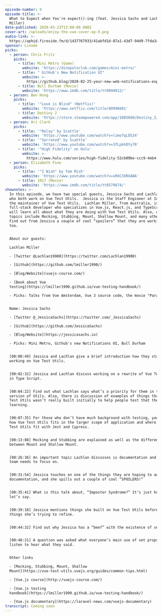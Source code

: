 ```yaml
---
episode-number: 9
episode-title: >-
  What to Expect when You're expect()-ing (feat. Jessica Sachs and Lachlan
  Miller)
date-published: 2020-03-23T13:00:00.000Z
cover-art: /uploads/enjoy-the-vue-cover-ep-9.png
audio-link: >-
  https://aphid.fireside.fm/d/1437767933/41abfd1d-87a1-43d7-94d9-7fda3a5120e1/22bbcf7d-c5f4-44e2-b22a-e12e976c94e6.mp3
sponsor: Linode
picks:
  - person: Chris Fritz
    picks:
      - title: Mini Metro (Game)
        website: 'https://dinopoloclub.com/games/mini-metro/'
      - title: " GitHub's New Notification UI"
        website: >-
          https://github.blog/2020-02-25-your-new-web-notifications-experience-is-here/
      - title: Bull Durham (Movie)
        website: 'https://www.imdb.com/title/tt0094812/'
  - person: Ben Hong
    picks:
      - title: '"Love is Blind" (Netflix)'
        website: 'https://www.netflix.com/title/80996601'
      - title: Destiny 2
        website: 'https://store.steampowered.com/app/1085660/Destiny_2/'
  - person: Ari Clark
    picks:
      - title: '"Relay" by Scattle'
        website: 'https://www.youtube.com/watch?v=lzmo7qLO524'
      - title: '"Serrated" by Scattle'
        website: 'https://www.youtube.com/watch?v=3fLpkhDYy70'
      - title: '"High Fidelity" on Hulu'
        website: >-
          https://www.hulu.com/series/high-fidelity-52cb09be-ccc9-4eb4-9db8-f00b0443b2f5
  - person: Elizabeth Fine
    picks:
      - title: '"I Wish" by Tom Mish'
        website: 'https://www.youtube.com/watch?v=xRXC3XRXABA'
      - title: 1917 (Movie)
        website: 'https://www.imdb.com/title/tt8579674/'
shownotes: >-
  In this episode, we have two special guests, Jessica Sachs and Lachlan Miller,
  who both work on Vue Test Utils.  Jessica is the Staff Engineer at Intent and
  the maintainer of Vue Test Utils.  Lachlan Miller, from Australia, is a
  full-stack developer who specializes in Vue.js, React.js, and TypeScript. You
  will learn all about what they are doing with Vue Test Utils. Also, other
  topics include Mocking, Stubbing, Mount, Shallow Mount, and many other things.
  Find out from Jessica a couple of cool “spoilers” that they are working on
  too.


  About our guests:

  Lachlan Miller

  - [Twitter @Lachlan19900](https://twitter.com/Lachlan19900)

  - [Github](https://github.com/lmiller1990/)

  - [Blog/Website](vuejs-course.com/)

  - [Book about Vue
  testing](https://lmiller1990.github.io/vue-testing-handbook/)

  - Picks: Talks from Vue Amsterdam, Vue 3 source code, the movie "Parasite".


  Name: Jessica Sachs

  - [Twitter @_JessicaSachs](https://twitter.com/_JessicaSachs)

  - [Github](https://github.com/JessicaSachs)

  - [Blog/Website](https://jessicasachs.io)

  - Picks: Mini Metro, Github's new Notifications UI, Bull Durham


  [00:00:49] Jessica and Lachlan give a brief introduction how they started
  working on Vue Test Utils.  


  [00:02:32] Jessica and Lachlan discuss working on a rewrite of Vue Test Utils
  in Type Script.


  [00:04:22] Find out what Lachlan says what’s a priority for them in the next
  version of Utils. Also, there is discussion of examples of things that Vue
  Test Utils wasn’t really built initially to help people test that they are now
  learning. 


  [00:07:35] For those who don’t have much background with testing, you can hear
  how Vue Test Utils fits in the larger scope of application and where does Vue
  Test Utils fit with Jest and Cypress. 


  [00:13:08] Mocking and Stubbing are explained as well as the difference
  between Mount and Shallow Mount. 


  [00:26:36] An important topic Lachlan discusses is documentation and what the
  team needs to focus on.


  [00:31:54] Jessica touches on one of the things they are hoping to address in
  documentation, and she spills out a couple of cool “SPOILERS!”


  [00:35:41] What is this talk about, “Imposter Syndrome?” It’s just human,
  let’s say. 


  [00:39:18] Jessica mentions things she built on Vue Test Utils before and
  things she’s trying to refine. 


  [00:44:32] Find out why Jessica has a “beef” with the existence of set props.


  [00:48:21] A question was asked what everyone’s main use of set props is, so
  listen to hear what they said. 


  Other links

  - [Mocking, Stubbing, Mount, Shallow
  Mount](https://vue-test-utils.vuejs.org/guides/common-tips.html)

  - [Vue.js course](http://vuejs-course.com/)

  - [Vue.js testing
  handbook](https://lmiller1990.github.io/vue-testing-handbook/)

  - [Vue.js documentary](https://laravel-news.com/vuejs-documentary)
transcript: Coming soon
---
```

